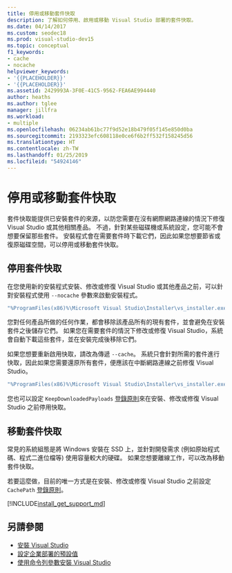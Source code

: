 ```yaml
---
title: 停用或移動套件快取
description: 了解如何停用、啟用或移動 Visual Studio 部署的套件快取。
ms.date: 04/14/2017
ms.custom: seodec18
ms.prod: visual-studio-dev15
ms.topic: conceptual
f1_keywords:
- cache
- nocache
helpviewer_keywords:
- '{{PLACEHOLDER}}'
- '{{PLACEHOLDER}}'
ms.assetid: 2429993A-3F0E-41C5-9562-FEA6AE994440
author: heaths
ms.author: tglee
manager: jillfra
ms.workload:
- multiple
ms.openlocfilehash: 06234ab61bc77f9d52e18b479f05f145e850d0ba
ms.sourcegitcommit: 2193323efc608118e0ce6f6b2ff532f158245d56
ms.translationtype: HT
ms.contentlocale: zh-TW
ms.lasthandoff: 01/25/2019
ms.locfileid: "54924146"
---
```

# <a name="disable-or-move-the-package-cache"></a>停用或移動套件快取

套件快取能提供已安裝套件的來源，以防您需要在沒有網際網路連線的情況下修復 Visual Studio 或其他相關產品。 不過，針對某些磁碟機或系統設定，您可能不會想要保留那些套件。
安裝程式會在需要套件時下載它們，因此如果您想要節省或復原磁碟空間，可以停用或移動套件快取。

## <a name="disable-the-package-cache"></a>停用套件快取

在您使用新的安裝程式安裝、修改或修復 Visual Studio 或其他產品之前，可以針對安裝程式使用 `--nocache` 參數來啟動安裝程式。

```cmd
"%ProgramFiles(x86)%\Microsoft Visual Studio\Installer\vs_installer.exe" --nocache
```

您對任何產品所做的任何作業，都會移除該產品所有的現有套件，並會避免在安裝套件之後儲存它們。 如果您在需要套件的情況下修改或修復 Visual Studio，系統會自動下載這些套件，並在安裝完成後移除它們。

如果您想要重新啟用快取，請改為傳遞 `--cache`。 系統只會針對所需的套件進行快取，因此如果您需要還原所有套件，便應該在中斷網路連線之前修復 Visual Studio。

```cmd
"%ProgramFiles(x86)%\Microsoft Visual Studio\Installer\vs_installer.exe" repair --passive --norestart --cache
```

您也可以設定 `KeepDownloadedPayloads` [登錄原則](set-defaults-for-enterprise-deployments.md)來在安裝、修改或修復 Visual Studio 之前停用快取。

## <a name="move-the-package-cache"></a>移動套件快取

常見的系統組態是將 Windows 安裝在 SSD 上，並針對開發需求 (例如原始程式碼、程式二進位檔等) 使用容量較大的硬碟。 如果您想要離線工作，可以改為移動套件快取。

若要這麼做，目前的唯一方式是在安裝、修改或修復 Visual Studio 之前設定 `CachePath` [登錄原則](set-defaults-for-enterprise-deployments.md)。

[!INCLUDE[install_get_support_md](includes/install_get_support_md.md)]

## <a name="see-also"></a>另請參閱

* [安裝 Visual Studio](install-visual-studio.md)
* [設定企業部署的預設值](set-defaults-for-enterprise-deployments.md)
* [使用命令列參數安裝 Visual Studio](use-command-line-parameters-to-install-visual-studio.md)
